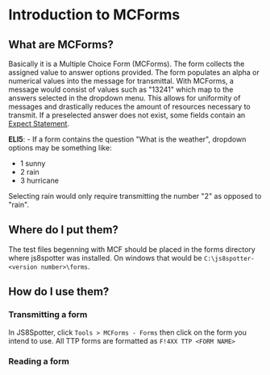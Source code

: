 # Introduction to MCForms

## What are MCForms?
Basically it is a Multiple Choice Form (MCForms). The form collects the
assigned value to answer options provided. The form populates an alpha or numerical values into the message for transmittal.
With MCForms, a message would consist of values such as "13241" which map to the answers selected in the dropdown menu.
This allows for uniformity of messages and drastically reduces the amount of resources necessary to transmit. 
If a preselected answer does not exist, some fields contain an [Expect Statement]().


**ELI5**: - If a form contains the question "What is the weather", dropdown
options may be something like: 

- 1 sunny 
- 2 rain 
- 3 hurricane

Selecting rain would only require transmitting the number "2" as opposed
to "rain".

## Where do I put them?
The test files begenning with MCF should be placed in the forms directory where js8spotter was installed. On windows that would be `C:\js8spotter-<version number>\forms`.

## How do I use them?
### Transmitting a form
In JS8Spotter, click `Tools > MCForms - Forms` then click on the form you intend to use. All TTP forms are formatted as `F!4XX TTP <FORM NAME>`

### Reading a form
